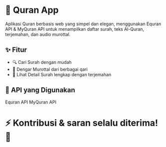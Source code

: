 # 📖 Quran App
Aplikasi Quran berbasis web yang simpel dan elegan, menggunakan Equran API & MyQuran API untuk menampilkan daftar surah, teks Al-Quran, terjemahan, dan audio murottal.

## ✨ Fitur
- 🔍 Cari Surah dengan mudah
- 🎵 Dengar Murottal dari berbagai qari
- 📖 Lihat Detail Surah lengkap dengan terjemahan

## 🔗 API yang Digunakan
Equran API
MyQuran API

# ⚡ Kontribusi & saran selalu diterima! 🙌
